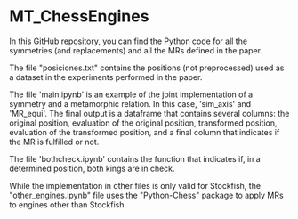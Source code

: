 # MT_ChessEngines

In this GitHub repository, you can find the Python code for all the symmetries (and replacements) and all the MRs defined in the paper.


The file "posiciones.txt" contains the positions (not preprocessed) used as a dataset in the experiments performed in the paper.


The file 'main.ipynb' is an example of the joint implementation of a symmetry and a metamorphic relation. In this case, 'sim_axis' and 'MR_equi'. The final output is a dataframe that contains several columns: the original position, evaluation of the original position, transformed position, evaluation of the transformed position, and a final column that indicates if the MR is fulfilled or not.

The file 'bothcheck.ipynb' contains the function that indicates if, in a determined position, both kings are in check.

While the implementation in other files is only valid for Stockfish, the "other_engines.ipynb" file uses the "Python-Chess" package to apply MRs to engines other than Stockfish. 
